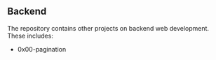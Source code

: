 ## Backend
The repository contains other projects on backend web development. These includes:
* 0x00-pagination   

